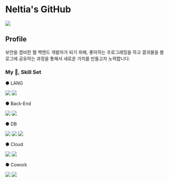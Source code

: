 # Neltia's GitHub
<a href="https://blog.naver.com/dsz08082" target="_blank"><img src="https://img.shields.io/badge/BLOG-2?style=appveyor&logo=naver&logoColor=white"/></a>

## Profile
<p>보안을 겸비한 웹 백엔드 개발자가 되기 위해, 좋아하는 프로그래밍을 하고 결과물을 블로그에 공유하는 과정을 통해서 새로운 가치를 만들고자 노력합니다.</p>

### My 📝, Skill Set
● LANG
<p>
  <img src="https://img.shields.io/badge/Python-3776AB?style=flat-square&logo=Python&logoColor=white"/>
  <img src="https://img.shields.io/badge/Shell Script-181717?style=flat-square&logo=GNU Bash&logoColor=white"/>
<p>
● Back-End
<p>
  <img src="https://img.shields.io/badge/Flask-303030?style=flat-square&logo=Flask&logoColor=white"/>
  <img src="https://img.shields.io/badge/Django-303030?style=flat-square&logo=Django&logoColor=white"/>  
</p>
● DB
<p>
  <img src="https://img.shields.io/badge/SQLite-003B57?style=flat-square&logo=SQLite&logoColor=white"/>
  <img src="https://img.shields.io/badge/Elasticsearch-005571?style=flat-square&logo=Elasticsearch&logoColor=white"/>
  <img src="https://img.shields.io/badge/MongoDB-47A248?style=flat-square&logo=MongoDB&logoColor=white"/>
</p>
● Cloud
<p>
  <img src="https://img.shields.io/badge/Docker-049c8c?style=flat-square&logo=Docker&logoColor=white"/>
  <img src="https://img.shields.io/badge/AWS-FF7012?style=flat-square&logo=Amazon AWS&logoColor=white"/>
</p>
● Cowork
<p>
  <img src="https://img.shields.io/badge/Github-181717?style=flat-square&logo=GitHub&logoColor=white"/>
  <img src="https://img.shields.io/badge/Notion-181717?style=flat-square&logo=Notion&logoColor=white"/>
</p>
<br>

